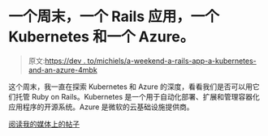 # 一个周末，一个 Rails 应用，一个 Kubernetes 和一个 Azure。

> 原文:[https://dev . to/michiels/a-weekend-a-rails-app-a-kubernetes-and-an-azure-4mbk](https://dev.to/michiels/a-weekend-a-rails-app-a-kubernetes-and-an-azure-4mbk)

这个周末，我一直在探索 Kubernetes 和 Azure 的深度，看看我们是否可以用它们托管 Ruby on Rails。Kubernetes 是一个用于自动化部署、扩展和管理容器化应用程序的开源系统。Azure 是微软的云基础设施提供商。

[阅读我的媒体上的帖子](https://medium.com/@michiels/a-weekend-a-rails-app-a-kubernetes-and-an-azure-d330b003d7c2)